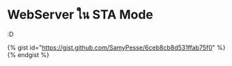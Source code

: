 # WebServer ใน STA Mode

:D

{% gist id="https://gist.github.com/SamyPesse/6ceb8cb8d531ffab75f0" %}{% endgist %}
